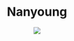 <div align=center><h1>Nanyoung</h1></div>

<div align="center">
  <img src="https://img.shields.io/badge/NestJS-E0234E?style=for-the-badge&logo=NestJS&logoColor=black"/>

</div>
